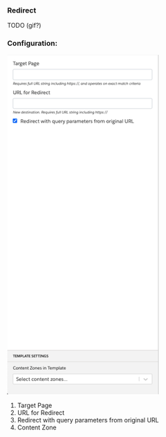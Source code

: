 ### Redirect

TODO (gif?)


### Configuration:
<img src="config.png" alt="Redirect" width="350px">

1. Target Page
2. URL for Redirect
3. Redirect with query parameters from original URL
4. Content Zone

